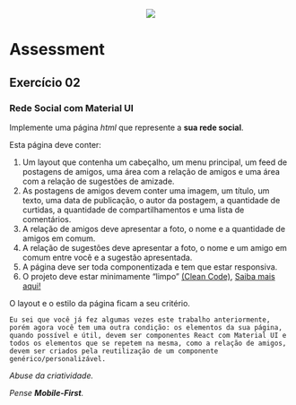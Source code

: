 <p align="center">
    <img src="https://www.infnet.edu.br/infnet/wp-content/themes/infnet.homepage//assets/img/LogoInfnetRodape.png"/>
</p>

# Assessment

## Exercício 02

### Rede Social com Material UI

Implemente uma página _html_ que represente a **sua rede social**.

Esta página deve conter:
1. Um layout que contenha um cabeçalho, um menu principal, um feed de postagens de amigos, uma área com a relação de amigos e uma área com a relação de sugestões de amizade.
1. As postagens de amigos devem conter uma imagem, um título, um texto, uma data de publicação, o autor da postagem, a quantidade de curtidas, a quantidade de compartilhamentos e uma lista de comentários.
1. A relação de amigos deve apresentar a foto, o nome e a quantidade de amigos em comum.
1. A relação de sugestões deve apresentar a foto, o nome e um amigo em comum entre você e a sugestão apresentada.
1. A página deve ser toda componentizada e tem que estar responsiva.
1. O projeto deve estar minimamente “limpo” [(Clean Code)](https://learning.oreilly.com/library/view/clean-code-a/9780136083238/), [Saiba mais aqui!](https://learning.oreilly.com/videos/clean-code-fundamentals/9780134661742/)

O layout e o estilo da página ficam a seu critério.

```
Eu sei que você já fez algumas vezes este trabalho anteriormente, porém agora você tem uma outra condição: os elementos da sua página, quando possível e útil, devem ser componentes React com Material UI e todos os elementos que se repetem na mesma, como a relação de amigos, devem ser criados pela reutilização de um componente genérico/personalizável.
```
_Abuse da criatividade._

_Pense **Mobile-First**._
